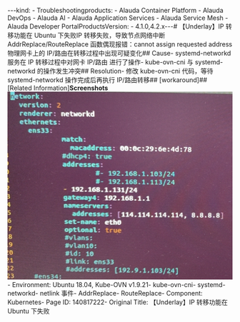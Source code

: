 ---kind:   - Troubleshootingproducts:    - Alauda Container Platform   - Alauda DevOps   - Alauda AI   - Alauda Application Services   - Alauda Service Mesh   - Alauda Developer PortalProductsVersion:   - 4.1.0,4.2.x---<!-- A type of document that involves encountering a fault, diag...it, performing root cause analysis, and providing solutions. --># 【Underlay】IP 转移功能在 Ubuntu 下失败IP 转移失败，导致节点网络中断 AddrReplace/RouteReplace 函数偶现报错：cannot assign requested address 物理网卡上的 IP/路由在转移过程中出现可疑变化## Cause- systemd-networkd 服务在 IP 转移过程中对网卡 IP/路由 进行了操作- kube-ovn-cni 与 systemd-networkd 的操作发生冲突## Resolution- 修改 kube-ovn-cni 代码，等待 systemd-networkd 操作完成后再执行 IP/路由转移## [workaround]## [Related Information]**Screenshots**![](assets/underlay-ip-zhuan-yi-gong-neng-zai-ubuntu-xia-shi-bai/image2023-3-20_15-52-45.png)- Environment: Ubuntu 18.04, Kube-OVN v1.9.21- kube-ovn-cni- systemd-networkd- netlink 事件- AddrReplace- RouteReplace- Component: Kubernetes- Page ID: 140817222- Original Title: 【Underlay】IP 转移功能在 Ubuntu 下失败